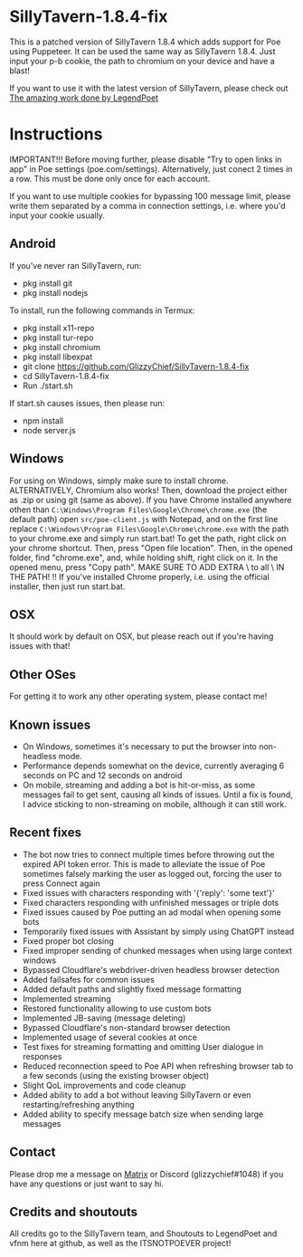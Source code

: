 # SillyTavern-1.8.4-fix

This is a patched version of SillyTavern 1.8.4 which adds support for Poe using Puppeteer.
It can be used the same way as SillyTavern 1.8.4. Just input your p-b cookie, the path to chromium on your device and have a blast!

If you want to use it with the latest version of SillyTavern, please check out [The amazing work done by LegendPoet](https://github.com/LegendPoet/SillyTavern-fix)

# Instructions

IMPORTANT!!!
Before moving further, please disable "Try to open links in app" in Poe settings (poe.com/settings). Alternatively, just conect 2 times in a row. This must be done only once for each account.

If you want to use multiple cookies for bypassing 100 message limit, please write them separated by a comma in connection settings, i.e. where you'd input your cookie usually.


## Android

If you've never ran SillyTavern, run:
- pkg install git
- pkg install nodejs

To install, run the following commands in Termux:
- pkg install x11-repo
- pkg install tur-repo
- pkg install chromium
- pkg install libexpat
- git clone https://github.com/GlizzyChief/SillyTavern-1.8.4-fix
- cd SillyTavern-1.8.4-fix
- Run ./start.sh

If start.sh causes issues, then please run:
- npm install
- node server.js


## Windows
For using on Windows, simply make sure to install chrome. ALTERNATIVELY, Chromium also works!
Then, download the project either as .zip or using git (same as above).
If you have Chrome installed anywhere othen than `C:\Windows\Program Files\Google\Chrome\chrome.exe` (the default path) open `src/poe-client.js` with Notepad, and on the first line replace `C:\Windows\Program Files\Google\Chrome\chrome.exe` with the path to your chrome.exe and simply run start.bat!
To get the path, right click on your chrome shortcut. Then, press "Open file location". Then, in the opened folder, find "chrome.exe", and, while holding shift, right click on it. In the opened menu, press "Copy path". MAKE SURE TO ADD EXTRA \ to all \ IN THE PATH!
!! If you've installed Chrome properly, i.e. using the official installer, then just run start.bat.

## OSX
It should work by default on OSX, but please reach out if you're having issues with that!

## Other OSes
For getting it to work any other operating system, please contact me!

## Known issues
- On Windows, sometimes it's necessary to put the browser into non-headless mode.
- Performance depends somewhat on the device, currently averaging 6 seconds on PC and 12 seconds on android
- On mobile, streaming and adding a bot is hit-or-miss, as some messages fail to get sent, causing all kinds of issues. Until a fix is found, I advice sticking to non-streaming on mobile, although it can still work.

## Recent fixes
- The bot now tries to connect multiple times before throwing out the expired API token error. This is made to alleviate the issue of Poe sometimes falsely marking the user as logged out, forcing the user to press Connect again
- Fixed issues with characters responding with '{'reply': 'some text'}'
- Fixed characters responding with unfinished messages or triple dots
- Fixed issues caused by Poe putting an ad modal when opening some bots
- Temporarily fixed issues with Assistant by simply using ChatGPT instead
- Fixed proper bot closing
- Fixed improper sending of chunked messages when using large context windows
- Bypassed Cloudflare's webdriver-driven headless browser detection
- Added failsafes for common issues
- Added default paths and slightly fixed message formatting
- Implemented streaming
- Restored functionality allowing to use custom bots
- Implemented JB-saving (message deleting)
- Bypassed Cloudflare's non-standard browser detection
- Implemented usage of several cookies at once
- Test fixes for streaming formatting and omitting User dialogue in responses
- Reduced reconnection speed to Poe API when refreshing browser tab to a few seconds (using the existing browser object)
- Slight QoL improvements and code cleanup
- Added ability to add a bot without leaving SillyTavern or even restarting/refreshing anything
- Added ability to specify message batch size when sending large messages

## Contact
Please drop me a message on [Matrix](https://matrix.to/#/@glizzychief:techsaviours.org) or Discord (glizzychief#1048) if you have any questions or just want to say hi.

## Credits and shoutouts
All credits go to the SillyTavern team, and Shoutouts to LegendPoet and vfnm here at github, as well as the ITSNOTPOEVER project!
